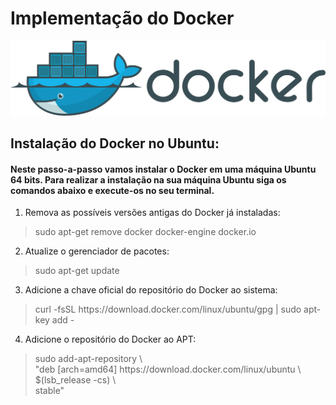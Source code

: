 # Implementação do Docker

![Docker Logo](https://github.com/maa-targino/Playbook-Docker/blob/main/docker-logo.png)  

## Instalação do Docker no Ubuntu:

#### Neste passo-a-passo vamos instalar o Docker em uma máquina Ubuntu 64 bits. Para realizar a instalação na sua máquina Ubuntu siga os comandos abaixo e execute-os no seu terminal.

1. Remova as possíveis versões antigas do Docker já instaladas:  
> sudo apt-get remove docker docker-engine docker.io  

2. Atualize o gerenciador de pacotes:  
> sudo apt-get update

3. Adicione a chave oficial do repositório do Docker ao sistema:  
> curl -fsSL https&#xfeff;://download.docker.com/linux/ubuntu/gpg | sudo apt-key add -  

4. Adicione o repositório do Docker ao APT:
> sudo add-apt-repository \  
   "deb [arch=amd64] https&#xfeff;://download.docker.com/linux/ubuntu \  
   $(lsb_release -cs) \  
   stable"  
